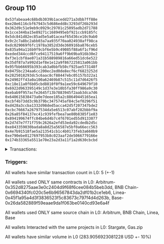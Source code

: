 ## Group 110

```0xa2c4496d87c58f5a3bd3a6d1772b922858f864f6
0x53fabeaa4c68bdb3039b1acedd271a3dbb7ff88e
0xe28e6116cbf67943c5d686edd8c3293df26b293d
0x362d9c51e9eb9c0929c29701c25095adb2d71788
0x1cce344ba15e89271c1689495ebf921ccb9185fc
0x5dc841d82ec85ad5e5a01aceaf65d36ce10c9ab0
0x9c2c7a8bc2abb03a7aa935f70aa024938aff98ca
0xdc029069f6fc1978a3852d3de360916ba876ceb5
0x835a94a116b9f9cbf6e5b9c49085f88a6f1cf96d
0xeded344ccd6fce94117519a6ff9b69ba916b30e2
0xf3e1cbf8ae071a31b588989816a66ed51dc6e522
0x35df87a7a992d1ef8e1e12a9f867225813a061bb
0x95fbb66695b393cab3a0bbfb50cf925ae573148f
0x0475bc234aa6cc200ec2ed0de8ecf6cf6823252d
0x2825018293dc5c6aac8cf88447ebc05157b322a1
0x24902ff43a0a100a62469b87c515c11d7d6426f5
0xc18e11a0f6b05cbd8810f0f9a1ee59c649679f10
0x6922d963395149c1d37e3e10b5fa30ff986a9c30
0xebab9f957acfe2645f13b7883945f2aab3dca7d6
0x640615838473a0e7deee185a2c88649445165ea1
0xcbf4b73dd3c9b379bc3475745af84c5ef0296f51
0xd428a3ccba1332d98ded5acca42d5f207347bde2
0xcbc76667a26797534da5e6513c07abf282bbbf9a
0x26a85f84137ec41c939fefbea7ae80b8385f1e83
0x894199674ffc04be6d4b7c4f6701ed55d9133077
0x2d7d7e7f71f759c2626a2efd53eda92cdedb2d5c
0xe843359030bada8a8d25a56587e5bf0a66ecc563
0x4e7b91518fae5a213541cb1c4b0173feb3a660b9
0xe790ebe0127697953b8c023aaf2de5066779166e
0x174b33365a5511e70e23a2d3a11f1a2d630cbcbd
```
<details>
<summary>Transactions:</summary>

Hashes: 

Wallet: 0xa2c4496d87c58f5a3bd3a6d1772b922858f864f6

       Hash: 0x3ef07671b1817247dc3e848ab0b8466177cbee94c4d3f4fa38e367362d09d943
         - source chain: Arbitrum
         - destination chain: BNB Chain
         - project: Stargate
         - contract: 0x352d8275aae3e0c2404d9f68f6cee084b5beb3dd
         - value USD: 27.954901583
       Hash: 0x2614ca647d6e1473052a2545a3e87314df859c31e509f1f2e8e8546417ada8a4
         - source chain: BNB Chain
         - destination chain: Base
         - project: Stargate
         - contract: 0x6694340fc020c5e6b96567843da2df01b2ce1eb6
         - value USD: 28.397064822
       Hash: 0xc13d93734f59fda7ce3f6a590e12f24779145571162dfed72d09a9fe59e85bcc
         - source chain: Linea
         - destination chain: Base
         - project: Stargate
         - contract: 0x45f1a95a4d3f3836523f5c83673c797f4d4d263b
         - value USD: 183.336491481
       Hash: 0xd05490655acc786b38dab666199d9bc53eb64fe2b3251ec98d064069bf6bacc1
         - source chain: Linea
         - destination chain: Base
         - project: Stargate
         - contract: 0x45f1a95a4d3f3836523f5c83673c797f4d4d263b
         - value USD: 44.217233881
       Hash: 0x8163526a6358299a50322ec370da6f570d399c9d8c4996beb67f36f9f4ddef11
         - source chain: Base
         - destination chain: Metis
         - project: Gas.zip
         - contract: 0x26da582889f59eaae9da1f063be0140cd93e6a4f
         - value USD: 5.4112278e-07
Wallet: 0x53fabeaa4c68bdb3039b1acedd271a3dbb7ff88e

       Hash:0x0ee3090d2208905d22ed028ade6acdb159b93fe9298be7e57ea3a2e8f2faad98
         - source chain: Arbitrum
         - destination chain: BNB Chain
         - project: Stargate
         - contract: 0x352d8275aae3e0c2404d9f68f6cee084b5beb3dd
         - value USD: 32.179434502
       Hash:0xeaed87c1fc1d7a8945b889cc86be1cbcccc90e490397f44f77c49bebb3cf4d82
         - source chain: BNB Chain
         - destination chain: Base
         - project: Stargate
         - contract: 0x6694340fc020c5e6b96567843da2df01b2ce1eb6
         - value USD: 32.965173196
       Hash:0x59c14b2178b0eb0ea526c5657343623d0eb20933711f0231be2353be47e36f0e
         - source chain: Linea
         - destination chain: Base
         - project: Stargate
         - contract: 0x45f1a95a4d3f3836523f5c83673c797f4d4d263b
         - value USD: 170.118118848
       Hash:0xb8d274e247b01692e6810de1b25126085a897f754f04a55c1c54508936739c97
         - source chain: Linea
         - destination chain: Base
         - project: Stargate
         - contract: 0x45f1a95a4d3f3836523f5c83673c797f4d4d263b
         - value USD: 45.156648672
       Hash:0x212124550a8e0c5ad607f4624d64d4ebb9c95658e87ca0492d2a5c58f4c39c15
         - source chain: Base
         - destination chain: Zora
         - project: Gas.zip
         - contract: 0x26da582889f59eaae9da1f063be0140cd93e6a4f
         - value USD: 0.000115675151
Wallet: 0xe28e6116cbf67943c5d686edd8c3293df26b293d

       Hash:0x3e8c08875de1bc7d09253cfa851de61a82464b5d77fd19e2d2664deafca3f7da
         - source chain: Arbitrum
         - destination chain: BNB Chain
         - project: Stargate
         - contract: 0x352d8275aae3e0c2404d9f68f6cee084b5beb3dd
         - value USD: 29.085434741
       Hash:0xbd17f853f40e43074c12f6cd6c0811f39a963a435f5a338dc480327e80c5d2da
         - source chain: BNB Chain
         - destination chain: Base
         - project: Stargate
         - contract: 0x6694340fc020c5e6b96567843da2df01b2ce1eb6
         - value USD: 29.876975834
       Hash:0x317d63314b35b297cecb9750110174134b61f3f8bc5a0dcf6ba80d5ecef2cbce
         - source chain: Linea
         - destination chain: Base
         - project: Stargate
         - contract: 0x45f1a95a4d3f3836523f5c83673c797f4d4d263b
         - value USD: 184.62876051
       Hash:0x1cb04aed3b91527068480ede8c495d6c462725b4b4e47b143597fce382f68f6c
         - source chain: Linea
         - destination chain: Base
         - project: Stargate
         - contract: 0x45f1a95a4d3f3836523f5c83673c797f4d4d263b
         - value USD: 38.208285326
       Hash:0x7a76849faa7cedebbaa2c47f7c8492fba8fef6b2251d13c779690c24a9cf385e
         - source chain: Base
         - destination chain: Metis
         - project: Gas.zip
         - contract: 0x26da582889f59eaae9da1f063be0140cd93e6a4f
         - value USD: 1.736829568e-06
Wallet: 0x362d9c51e9eb9c0929c29701c25095adb2d71788

       Hash:0x366f2b0f2770b778644a696335d7b44328e85156d4e37db7b2d8b86b62a4316b
         - source chain: Arbitrum
         - destination chain: BNB Chain
         - project: Stargate
         - contract: 0x352d8275aae3e0c2404d9f68f6cee084b5beb3dd
         - value USD: 30.278885899
       Hash:0x26e009b2c4c34ee343c93994411d8efa9915dbbc53dbf0787ef9e6031c043c0f
         - source chain: BNB Chain
         - destination chain: Base
         - project: Stargate
         - contract: 0x6694340fc020c5e6b96567843da2df01b2ce1eb6
         - value USD: 31.339981534
       Hash:0xed1cca11657ec609a6dd2ff9d6c619ebf23aa32a05a770dfd1daa66e416e49a7
         - source chain: Linea
         - destination chain: Base
         - project: Stargate
         - contract: 0x45f1a95a4d3f3836523f5c83673c797f4d4d263b
         - value USD: 178.221873898
       Hash:0x45ee887b591630fc1b7449d212fe3f19330e9c98218ede81947bc82d633c7927
         - source chain: Linea
         - destination chain: Base
         - project: Stargate
         - contract: 0x45f1a95a4d3f3836523f5c83673c797f4d4d263b
         - value USD: 43.442672807
       Hash:0x87abe81efd9108a105d38dac048f5836a6e9124726e7191f0d3a153c89d6bef4
         - source chain: Base
         - destination chain: Linea
         - project: Gas.zip
         - contract: 0x26da582889f59eaae9da1f063be0140cd93e6a4f
         - value USD: 7.585818507e-05
Wallet: 0x1cce344ba15e89271c1689495ebf921ccb9185fc

       Hash:0xf9420e43bdb51177ed16170959d75af3753aac49ec98bfdce6f57a47cd6bb9c1
         - source chain: Arbitrum
         - destination chain: BNB Chain
         - project: Stargate
         - contract: 0x352d8275aae3e0c2404d9f68f6cee084b5beb3dd
         - value USD: 29.095028858
       Hash:0x0ba6be27e8582d4682869cc950621258abe542714107c99cbe0ea8960da99344
         - source chain: BNB Chain
         - destination chain: Base
         - project: Stargate
         - contract: 0x6694340fc020c5e6b96567843da2df01b2ce1eb6
         - value USD: 29.960286011
       Hash:0x75c2c37ab26566f7dde0559be60ce62c2dadc5c02296c46d502e33fe1aa11eef
         - source chain: Linea
         - destination chain: Base
         - project: Stargate
         - contract: 0x45f1a95a4d3f3836523f5c83673c797f4d4d263b
         - value USD: 178.780279695
       Hash:0xd4cbde33bd60cff0b530ebb6423f9b4c6d4fa78f5213ae80a32c9522c152c77e
         - source chain: Linea
         - destination chain: Base
         - project: Stargate
         - contract: 0x45f1a95a4d3f3836523f5c83673c797f4d4d263b
         - value USD: 45.751015408
       Hash:0xcf42a7a7e9c56abfc5aa653a578732992a58cc58e13bf05639f5b583c16c518a
         - source chain: Base
         - destination chain: Scroll
         - project: Gas.zip
         - contract: 0x26da582889f59eaae9da1f063be0140cd93e6a4f
         - value USD: 0.0001701024346
Wallet: 0x5dc841d82ec85ad5e5a01aceaf65d36ce10c9ab0

       Hash:0x42204e436bbd082ac356f3c43d56581694da367020e2f07147117796f9bd0533
         - source chain: Arbitrum
         - destination chain: BNB Chain
         - project: Stargate
         - contract: 0x352d8275aae3e0c2404d9f68f6cee084b5beb3dd
         - value USD: 30.831241938
       Hash:0x5ec43098c41f0545645b9fcbc5a36cd0e1e8bc3bb7e1cc683fd9047da50c2fd7
         - source chain: BNB Chain
         - destination chain: Base
         - project: Stargate
         - contract: 0x6694340fc020c5e6b96567843da2df01b2ce1eb6
         - value USD: 31.676190177
       Hash:0x51b19346171161de0caecf7c217290f02aff07636fe5a9b12f1e7d41b4d408bc
         - source chain: Linea
         - destination chain: Base
         - project: Stargate
         - contract: 0x45f1a95a4d3f3836523f5c83673c797f4d4d263b
         - value USD: 176.394873697
       Hash:0x0e246fe993212c787c5903d388a8dd176c4147a30088f46856279f97bf226720
         - source chain: Linea
         - destination chain: Base
         - project: Stargate
         - contract: 0x45f1a95a4d3f3836523f5c83673c797f4d4d263b
         - value USD: 42.529848994
       Hash:0xb83afef05460fc68a06e5a0cd48b06485aa7130d7e99686bb940f501caef3e87
         - source chain: Base
         - destination chain: Arbitrum
         - project: Gas.zip
         - contract: 0x26da582889f59eaae9da1f063be0140cd93e6a4f
         - value USD: 5.428065493e-05
Wallet: 0x9c2c7a8bc2abb03a7aa935f70aa024938aff98ca

       Hash:0xa7071cc8d5af5f5b33ef0b80e85eac1a9d97ff62499ac78ff2a966350d7256a7
         - source chain: Arbitrum
         - destination chain: BNB Chain
         - project: Stargate
         - contract: 0x352d8275aae3e0c2404d9f68f6cee084b5beb3dd
         - value USD: 30.715899439
       Hash:0x7020a49ffbb43d8fe9e1aadaaa6003f5163b3ea973250368b47258cf4a10fb74
         - source chain: BNB Chain
         - destination chain: Base
         - project: Stargate
         - contract: 0x6694340fc020c5e6b96567843da2df01b2ce1eb6
         - value USD: 31.452465879
       Hash:0x4c0ec5f18c785fce5a14269a429bd2ac6020991237df07cd51513a5ea4a31a8d
         - source chain: Linea
         - destination chain: Base
         - project: Stargate
         - contract: 0x45f1a95a4d3f3836523f5c83673c797f4d4d263b
         - value USD: 177.832848398
       Hash:0xc3977ed04cc7553951c4aba7a3d4395162575859f8412d962e7099bde8cf7634
         - source chain: Linea
         - destination chain: Base
         - project: Stargate
         - contract: 0x45f1a95a4d3f3836523f5c83673c797f4d4d263b
         - value USD: 44.119704394
       Hash:0x6a5f87b35084825e656463a4a1127346b73f59730f671f571cbe80e9dabeb7fe
         - source chain: Base
         - destination chain: Linea
         - project: Gas.zip
         - contract: 0x26da582889f59eaae9da1f063be0140cd93e6a4f
         - value USD: 9.957215682e-05
Wallet: 0xdc029069f6fc1978a3852d3de360916ba876ceb5

       Hash:0x3b8e623cf93a95f8c0f7eb346ef1b7d9a656645d3def4c584e336275ad4f7d7f
         - source chain: Arbitrum
         - destination chain: BNB Chain
         - project: Stargate
         - contract: 0x352d8275aae3e0c2404d9f68f6cee084b5beb3dd
         - value USD: 29.524619213
       Hash:0x07fe78d6d0f6163a1df4c4f1f4f6d62e6487f2c3db984ab5694984067e528589
         - source chain: BNB Chain
         - destination chain: Base
         - project: Stargate
         - contract: 0x6694340fc020c5e6b96567843da2df01b2ce1eb6
         - value USD: 30.564977015
       Hash:0x195ad2ad6697658e981b9c957a0c6b96c143e338065a796a3fdb2084317a374d
         - source chain: Linea
         - destination chain: Base
         - project: Stargate
         - contract: 0x45f1a95a4d3f3836523f5c83673c797f4d4d263b
         - value USD: 177.935630059
       Hash:0xa1a7759fb52e2703ee3dafd7cd36dda5837e9c113fa5cbe0939336046511512a
         - source chain: Linea
         - destination chain: Base
         - project: Stargate
         - contract: 0x45f1a95a4d3f3836523f5c83673c797f4d4d263b
         - value USD: 40.725229671
       Hash:0xb40e195bbcdc5a4a8775fe1a958bcb11d66e54a8d4b65b47d16da3c8c8079c22
         - source chain: Base
         - destination chain: Arbitrum
         - project: Gas.zip
         - contract: 0x26da582889f59eaae9da1f063be0140cd93e6a4f
         - value USD: 8.26310607e-05
Wallet: 0x835a94a116b9f9cbf6e5b9c49085f88a6f1cf96d

       Hash:0xa71c9a873ad02450b6b867858802eb05ae932df5a0d57c80859cce2560831a72
         - source chain: Arbitrum
         - destination chain: BNB Chain
         - project: Stargate
         - contract: 0x352d8275aae3e0c2404d9f68f6cee084b5beb3dd
         - value USD: 29.42178008
       Hash:0xe9ec0af70663b148fde6c6fbd4c45f92f08b8bbbc21493cb0f98d2665243ad43
         - source chain: BNB Chain
         - destination chain: Base
         - project: Stargate
         - contract: 0x6694340fc020c5e6b96567843da2df01b2ce1eb6
         - value USD: 30.265798008
       Hash:0x2f4787514159069e8d09f7e7024fef806f4868878a74dff9c204659b29842284
         - source chain: Linea
         - destination chain: Base
         - project: Stargate
         - contract: 0x45f1a95a4d3f3836523f5c83673c797f4d4d263b
         - value USD: 179.971969865
       Hash:0x84b92296fc936711f181e6bf05b27582fe87c8c342d31788c136f77b5b62e451
         - source chain: Linea
         - destination chain: Base
         - project: Stargate
         - contract: 0x45f1a95a4d3f3836523f5c83673c797f4d4d263b
         - value USD: 41.561729046
       Hash:0x3b938226510e10e3df5a79d8bf1538ba0afc428068287af0b4e0f79fdaa295fe
         - source chain: Base
         - destination chain: Zora
         - project: Gas.zip
         - contract: 0x26da582889f59eaae9da1f063be0140cd93e6a4f
         - value USD: 0.00010544968
Wallet: 0xeded344ccd6fce94117519a6ff9b69ba916b30e2

       Hash:0xb72529e2024b277a905fc272f7675460fa5a444c3d9b5c40d7063c4d13b286ac
         - source chain: Arbitrum
         - destination chain: BNB Chain
         - project: Stargate
         - contract: 0x352d8275aae3e0c2404d9f68f6cee084b5beb3dd
         - value USD: 30.493679076
       Hash:0xb06e65c6cd8106d66a02cea2a0fa2eb3f6b3951232573815ba10255eb90f09c2
         - source chain: BNB Chain
         - destination chain: Base
         - project: Stargate
         - contract: 0x6694340fc020c5e6b96567843da2df01b2ce1eb6
         - value USD: 31.534653703
       Hash:0xc8aa2bde0ae21ce205b22f6ada5bbf180b862421de54348c90ca428e80e0589d
         - source chain: Linea
         - destination chain: Base
         - project: Stargate
         - contract: 0x45f1a95a4d3f3836523f5c83673c797f4d4d263b
         - value USD: 185.216378903
       Hash:0xa3baf95a92ad9b249861a29c3d295698f95b8cfd62c3006106eb679a2e268860
         - source chain: Linea
         - destination chain: Base
         - project: Stargate
         - contract: 0x45f1a95a4d3f3836523f5c83673c797f4d4d263b
         - value USD: 43.573269994
       Hash:0x9f4f8005d780dc977d451ce4bc1e9bfa4a2db8490ac9c7d47969078b16a70cd3
         - source chain: Base
         - destination chain: Scroll
         - project: Gas.zip
         - contract: 0x26da582889f59eaae9da1f063be0140cd93e6a4f
         - value USD: 8.993807067e-05
Wallet: 0xf3e1cbf8ae071a31b588989816a66ed51dc6e522

       Hash:0x4e6d6f340ea02d5e23b1da05dbfc2266e7fde3e61b7dec29f3c039d0ee9d31df
         - source chain: Arbitrum
         - destination chain: BNB Chain
         - project: Stargate
         - contract: 0x352d8275aae3e0c2404d9f68f6cee084b5beb3dd
         - value USD: 28.409490666
       Hash:0x9fe8af15db139177dfbc71f32ff6cd48dbb98e69cfaa79be5b402ea557875f7a
         - source chain: BNB Chain
         - destination chain: Base
         - project: Stargate
         - contract: 0x6694340fc020c5e6b96567843da2df01b2ce1eb6
         - value USD: 29.497507599
       Hash:0x37bea60298d514519eea89c479ff6f6093627d1f141643c6b76d1ebd0a6e64a1
         - source chain: Linea
         - destination chain: Base
         - project: Stargate
         - contract: 0x45f1a95a4d3f3836523f5c83673c797f4d4d263b
         - value USD: 175.829149081
       Hash:0x1efff2ed68c1017b992806ba64a1d69bd214d4107e2597d78b69bde8d5fcad0c
         - source chain: Linea
         - destination chain: Base
         - project: Stargate
         - contract: 0x45f1a95a4d3f3836523f5c83673c797f4d4d263b
         - value USD: 43.162768173
       Hash:0xe8068b0f0ee4d3aca824f6e6a6728e9422e75140c5ae9ece90a2efb92b9b16dd
         - source chain: Base
         - destination chain: Arbitrum
         - project: Gas.zip
         - contract: 0x26da582889f59eaae9da1f063be0140cd93e6a4f
         - value USD: 3.180777232e-05
Wallet: 0x35df87a7a992d1ef8e1e12a9f867225813a061bb

       Hash:0x8ccbec4ea13280f0cdc57f8f3e002faacf1480426861f4dc5fcf683bb3d3fbd3
         - source chain: Arbitrum
         - destination chain: BNB Chain
         - project: Stargate
         - contract: 0x352d8275aae3e0c2404d9f68f6cee084b5beb3dd
         - value USD: 29.046139878
       Hash:0xc65a51acf3d91318d26726a97bd94a756fdd0a54853104f9eaf7c5a60d63455a
         - source chain: BNB Chain
         - destination chain: Base
         - project: Stargate
         - contract: 0x6694340fc020c5e6b96567843da2df01b2ce1eb6
         - value USD: 30.030898199
       Hash:0x21e1adb2fda0f4a2bfbdbcf644a726b51fbc43183ad65cbbcf3932b32f0563fa
         - source chain: Linea
         - destination chain: Base
         - project: Stargate
         - contract: 0x45f1a95a4d3f3836523f5c83673c797f4d4d263b
         - value USD: 183.199666552
       Hash:0xfddd636a76a008fd51e92ad93d6f4b119d806dfaee47b6ab08e85c30c529696f
         - source chain: Linea
         - destination chain: Base
         - project: Stargate
         - contract: 0x45f1a95a4d3f3836523f5c83673c797f4d4d263b
         - value USD: 45.217995794
       Hash:0xfffa23a64f4a5ec818d9004a8beb50fe04dd6f4339c9cf7d9c1064e121c8f799
         - source chain: Base
         - destination chain: Kava
         - project: Gas.zip
         - contract: 0x26da582889f59eaae9da1f063be0140cd93e6a4f
         - value USD: 2.187289876e-08
Wallet: 0x95fbb66695b393cab3a0bbfb50cf925ae573148f

       Hash:0x497f51acd79a83fe6f9cd99e3512c83a6818c6f53d854c1f2be5dc95fbfd0492
         - source chain: Arbitrum
         - destination chain: BNB Chain
         - project: Stargate
         - contract: 0x352d8275aae3e0c2404d9f68f6cee084b5beb3dd
         - value USD: 28.538547049
       Hash:0xb710f6da62a74d9acbdf4080cef1175eca7dfe184247c5d9915840256a8b7725
         - source chain: BNB Chain
         - destination chain: Base
         - project: Stargate
         - contract: 0x6694340fc020c5e6b96567843da2df01b2ce1eb6
         - value USD: 29.033576824
       Hash:0x37111e5f49719222510508a193853e75da5b00bd97503cea197570d1e8f022cb
         - source chain: Linea
         - destination chain: Base
         - project: Stargate
         - contract: 0x45f1a95a4d3f3836523f5c83673c797f4d4d263b
         - value USD: 185.955347814
       Hash:0xbb7e26493f0eec47c6ef66094970c070a4eb042a0e935c3fadcf1e578b04f966
         - source chain: Linea
         - destination chain: Base
         - project: Stargate
         - contract: 0x45f1a95a4d3f3836523f5c83673c797f4d4d263b
         - value USD: 46.074495194
       Hash:0xdeab2ddffc13949c1558b21eb075e0f6c75c50c21050dd77a517f8737f3adff6
         - source chain: Base
         - destination chain: Base
         - project: Gas.zip
         - contract: 0x26da582889f59eaae9da1f063be0140cd93e6a4f
         - value USD: 8.198201058e-05
Wallet: 0x0475bc234aa6cc200ec2ed0de8ecf6cf6823252d

       Hash:0xe37b8e73f8e4efd8becf48f7ca45acb67907dcb2f57e5480c61ed01ed5210ad2
         - source chain: Arbitrum
         - destination chain: BNB Chain
         - project: Stargate
         - contract: 0x352d8275aae3e0c2404d9f68f6cee084b5beb3dd
         - value USD: 32.114000421
       Hash:0x16b56957540cb83fa9bc1c84bb0101c033dbb08d9785ee713f581a9207ec6a9d
         - source chain: BNB Chain
         - destination chain: Base
         - project: Stargate
         - contract: 0x6694340fc020c5e6b96567843da2df01b2ce1eb6
         - value USD: 33.207307279
       Hash:0x10f01ce816b0844f1fcafa0593328c5b37ac59ced507db272acdd92c67d4bde7
         - source chain: Linea
         - destination chain: Base
         - project: Stargate
         - contract: 0x45f1a95a4d3f3836523f5c83673c797f4d4d263b
         - value USD: 177.55515023
       Hash:0x4ba3d40b267e0f0d2d439f5c1bbdfe4b746999703b47dcb678561c997f833c72
         - source chain: Linea
         - destination chain: Base
         - project: Stargate
         - contract: 0x45f1a95a4d3f3836523f5c83673c797f4d4d263b
         - value USD: 39.895650667
       Hash:0x63e6ccd8a4e01af439e8a9a184f8ec3521a21f40643edfd11036d198539fce1f
         - source chain: Base
         - destination chain: Kava
         - project: Gas.zip
         - contract: 0x26da582889f59eaae9da1f063be0140cd93e6a4f
         - value USD: 3.552086452e-08
Wallet: 0x2825018293dc5c6aac8cf88447ebc05157b322a1

       Hash:0xfd8eed8eb21143ffde9e69e07fc0a198fb9fe412f772518d8cd842e18c040e2a
         - source chain: Arbitrum
         - destination chain: BNB Chain
         - project: Stargate
         - contract: 0x352d8275aae3e0c2404d9f68f6cee084b5beb3dd
         - value USD: 31.5479365
       Hash:0x03a0173ac54529bb6058b365d2df0fcb355ddd7e431f26c09b9321c758c85363
         - source chain: BNB Chain
         - destination chain: Base
         - project: Stargate
         - contract: 0x6694340fc020c5e6b96567843da2df01b2ce1eb6
         - value USD: 32.777059088
       Hash:0x287b405251b85463da3322e19398aab21b69ba3172d9c9e8c7588db15d00bc9a
         - source chain: Linea
         - destination chain: Base
         - project: Stargate
         - contract: 0x45f1a95a4d3f3836523f5c83673c797f4d4d263b
         - value USD: 183.072034507
       Hash:0x929f859f5c4ace7e2af16db95fdb62a8924d3bc60ec592adac80278af9b3d249
         - source chain: Linea
         - destination chain: Base
         - project: Stargate
         - contract: 0x45f1a95a4d3f3836523f5c83673c797f4d4d263b
         - value USD: 41.063044223
       Hash:0x78c9a3a73b585c0fa2023cb8e61ffa2d25ab202079e364cc5e429e7fc8ffc14b
         - source chain: Base
         - destination chain: Scroll
         - project: Gas.zip
         - contract: 0x26da582889f59eaae9da1f063be0140cd93e6a4f
         - value USD: 0.0001210704798
Wallet: 0x24902ff43a0a100a62469b87c515c11d7d6426f5

       Hash:0x1cc39fd2b201863b27e10f31dbf859830fd901f2c5a2e9a3f8054b3fb0fab0af
         - source chain: Arbitrum
         - destination chain: BNB Chain
         - project: Stargate
         - contract: 0x352d8275aae3e0c2404d9f68f6cee084b5beb3dd
         - value USD: 31.400568259
       Hash:0x3cb04eff2f365c05b6cd8cce70f566ccfd6719e44824fb16087d32ecc8209bd6
         - source chain: BNB Chain
         - destination chain: Base
         - project: Stargate
         - contract: 0x6694340fc020c5e6b96567843da2df01b2ce1eb6
         - value USD: 32.392004097
       Hash:0x829e30f9ee29aa2fdc171bfba125dfa10d424880b2d866c24b6cb95a1ebc9ad0
         - source chain: Linea
         - destination chain: Base
         - project: Stargate
         - contract: 0x45f1a95a4d3f3836523f5c83673c797f4d4d263b
         - value USD: 184.413739106
       Hash:0xfc0be45466ba36f7628ad7892e2f3dc2ade7df564e01c3a76fd099484bf1b098
         - source chain: Linea
         - destination chain: Base
         - project: Stargate
         - contract: 0x45f1a95a4d3f3836523f5c83673c797f4d4d263b
         - value USD: 45.339470319
       Hash:0xe35bfadb58f9b2e532cee6069c09077d6ea459875ccea7d9f29efd9d5fa68d58
         - source chain: Base
         - destination chain: Scroll
         - project: Gas.zip
         - contract: 0x26da582889f59eaae9da1f063be0140cd93e6a4f
         - value USD: 4.358537271e-05
Wallet: 0xc18e11a0f6b05cbd8810f0f9a1ee59c649679f10

       Hash:0xc9c9c71dfb5afe0ef0845c4e9d677a305d208dea32e4b25cfb97625c8235980e
         - source chain: Arbitrum
         - destination chain: BNB Chain
         - project: Stargate
         - contract: 0x352d8275aae3e0c2404d9f68f6cee084b5beb3dd
         - value USD: 30.794130011
       Hash:0x0671fa866181daa22abcc008247edad82e5a0d5a73d22d2316f955591f56eccd
         - source chain: BNB Chain
         - destination chain: Base
         - project: Stargate
         - contract: 0x6694340fc020c5e6b96567843da2df01b2ce1eb6
         - value USD: 32.216207859
       Hash:0xfa0af8d72d5626778dfa40161d28c98bfe8cbb788655b2e230eb0bead283d9f5
         - source chain: Linea
         - destination chain: Base
         - project: Stargate
         - contract: 0x45f1a95a4d3f3836523f5c83673c797f4d4d263b
         - value USD: 182.399503007
       Hash:0x519f1f0acb435fff0ecf629d9e861e432e06962a5df107dcb70e43eabea31274
         - source chain: Linea
         - destination chain: Base
         - project: Stargate
         - contract: 0x45f1a95a4d3f3836523f5c83673c797f4d4d263b
         - value USD: 42.805865462
       Hash:0xfa913dda056294c4f4a319a07548dfa853e17275541bf47b73a5b1acfc9f796a
         - source chain: Base
         - destination chain: Linea
         - project: Gas.zip
         - contract: 0x26da582889f59eaae9da1f063be0140cd93e6a4f
         - value USD: 0.0001708823343
Wallet: 0x6922d963395149c1d37e3e10b5fa30ff986a9c30

       Hash:0xf08cfdbf8efc7ca451aeb5b147ddc73dabddef835b77d661171f8cf2c42e1884
         - source chain: Arbitrum
         - destination chain: BNB Chain
         - project: Stargate
         - contract: 0x352d8275aae3e0c2404d9f68f6cee084b5beb3dd
         - value USD: 29.980867007
       Hash:0x8ac03bba852abe61010c2ca3e56a787535490bad03f651f291420d0c002f150d
         - source chain: BNB Chain
         - destination chain: Base
         - project: Stargate
         - contract: 0x6694340fc020c5e6b96567843da2df01b2ce1eb6
         - value USD: 30.732632695
       Hash:0x158345a8003a04ffe7219493de27d5d8b66366790f5d643ddd0db7b64402fe99
         - source chain: Linea
         - destination chain: Base
         - project: Stargate
         - contract: 0x45f1a95a4d3f3836523f5c83673c797f4d4d263b
         - value USD: 181.052259112
       Hash:0xaab6160fd9cecc8be68d58c2acd089af52d08ab6650ab2ef908ba81646e2ad73
         - source chain: Linea
         - destination chain: Base
         - project: Stargate
         - contract: 0x45f1a95a4d3f3836523f5c83673c797f4d4d263b
         - value USD: 48.376672849
       Hash:0x973d584f19d3c99377b5c8b3a36ec988ebfd84a39e9d326cf2394fb65e60a960
         - source chain: Base
         - destination chain: Scroll
         - project: Gas.zip
         - contract: 0x26da582889f59eaae9da1f063be0140cd93e6a4f
         - value USD: 4.808227624e-05
Wallet: 0xebab9f957acfe2645f13b7883945f2aab3dca7d6

       Hash:0xcdfc3ccbe191fcf78364e69d63246c3f816568f26fb79187675f5c18404cb53d
         - source chain: Arbitrum
         - destination chain: BNB Chain
         - project: Stargate
         - contract: 0x352d8275aae3e0c2404d9f68f6cee084b5beb3dd
         - value USD: 28.256158865
       Hash:0x899c1e881acabde9cf4522d076d8bd9745e39f3537c4360e0737a7a12ab89b39
         - source chain: BNB Chain
         - destination chain: Base
         - project: Stargate
         - contract: 0x6694340fc020c5e6b96567843da2df01b2ce1eb6
         - value USD: 29.043216853
       Hash:0x6483bf20ae2bc184c4c722bb33a05bdd6444900e427b601731a9f8136fb26b7e
         - source chain: Linea
         - destination chain: Base
         - project: Stargate
         - contract: 0x45f1a95a4d3f3836523f5c83673c797f4d4d263b
         - value USD: 176.87940321
       Hash:0xf81b99f4a55a4ff96b2122c097e48106414453911cfd6ef9a13054a331d8b553
         - source chain: Linea
         - destination chain: Base
         - project: Stargate
         - contract: 0x45f1a95a4d3f3836523f5c83673c797f4d4d263b
         - value USD: 42.237824686
       Hash:0x04ddf573ba2e2d17b8fc76b62ef78c534d47438a037252cec7e33cab0eb166cc
         - source chain: Base
         - destination chain: Scroll
         - project: Gas.zip
         - contract: 0x26da582889f59eaae9da1f063be0140cd93e6a4f
         - value USD: 0.000130083057
Wallet: 0x640615838473a0e7deee185a2c88649445165ea1

       Hash:0xa34eed1c71cc804e6552bf9047cde550015968a75b6fb59c4810459766b6d0d2
         - source chain: Arbitrum
         - destination chain: BNB Chain
         - project: Stargate
         - contract: 0x352d8275aae3e0c2404d9f68f6cee084b5beb3dd
         - value USD: 30.243429683
       Hash:0x39dd01507fd8f1f5dc59366967d496837d64606b5e50e8f4b3d7343df266908b
         - source chain: BNB Chain
         - destination chain: Base
         - project: Stargate
         - contract: 0x6694340fc020c5e6b96567843da2df01b2ce1eb6
         - value USD: 31.544455783
       Hash:0xee09227e72297c39862eb262e5a666a71a29eee0a55bac39725287eb76a2e8ef
         - source chain: Linea
         - destination chain: Base
         - project: Stargate
         - contract: 0x45f1a95a4d3f3836523f5c83673c797f4d4d263b
         - value USD: 184.625210411
       Hash:0xc54b75faf8fb9a7c329e75872ca80a082da5c16f5e28e397b8e3d5381e746a36
         - source chain: Linea
         - destination chain: Base
         - project: Stargate
         - contract: 0x45f1a95a4d3f3836523f5c83673c797f4d4d263b
         - value USD: 45.481940065
       Hash:0x8c7083c12c0a6cdd65d043566ca1d48616cfd56b1bd53e5593715f0dd1993f3d
         - source chain: Base
         - destination chain: Metis
         - project: Gas.zip
         - contract: 0x26da582889f59eaae9da1f063be0140cd93e6a4f
         - value USD: 2.385318306e-06
Wallet: 0xcbf4b73dd3c9b379bc3475745af84c5ef0296f51

       Hash:0xddb148dd9ee3da2bcd85a1c13a54d4a756c7011f364d823e08186fc30a40e031
         - source chain: Arbitrum
         - destination chain: BNB Chain
         - project: Stargate
         - contract: 0x352d8275aae3e0c2404d9f68f6cee084b5beb3dd
         - value USD: 28.425132378
       Hash:0xed70d24b77fafe2e5448edad5e03423b0c003cddf59312a687d727f217822e1b
         - source chain: BNB Chain
         - destination chain: Base
         - project: Stargate
         - contract: 0x6694340fc020c5e6b96567843da2df01b2ce1eb6
         - value USD: 29.678671524
       Hash:0x3c17eb9fa4223c6f1bcbcd6bfcec6855bf9f70dcd33eceed7748cd06cd4017fd
         - source chain: Linea
         - destination chain: Base
         - project: Stargate
         - contract: 0x45f1a95a4d3f3836523f5c83673c797f4d4d263b
         - value USD: 191.39985266
       Hash:0x13b2263b93df8574df2d4c5118f68a23cfa3c008da12630bdebda2b63fb87158
         - source chain: Linea
         - destination chain: Base
         - project: Stargate
         - contract: 0x45f1a95a4d3f3836523f5c83673c797f4d4d263b
         - value USD: 46.998464816
       Hash:0xf8218b781745f8aed923867f7fdf0720efe8df6e19c0eef407b9c692a6719869
         - source chain: Base
         - destination chain: Linea
         - project: Gas.zip
         - contract: 0x26da582889f59eaae9da1f063be0140cd93e6a4f
         - value USD: 0.0001413439571
Wallet: 0xd428a3ccba1332d98ded5acca42d5f207347bde2

       Hash:0x4b657cf1fd75e3f43f7053d869d87fb153b7b6c410474492a01b4d0518cc3bcb
         - source chain: Arbitrum
         - destination chain: BNB Chain
         - project: Stargate
         - contract: 0x352d8275aae3e0c2404d9f68f6cee084b5beb3dd
         - value USD: 28.203455248
       Hash:0xb0c951b00134ab8fb6b8fcc339c1fe4069ccba4041a889548aaa2de71950f8dd
         - source chain: BNB Chain
         - destination chain: Base
         - project: Stargate
         - contract: 0x6694340fc020c5e6b96567843da2df01b2ce1eb6
         - value USD: 29.319256589
       Hash:0x059153df3aef4055946bc9c93f5415e2745d12973038a2354a63be099d1c49cb
         - source chain: Linea
         - destination chain: Base
         - project: Stargate
         - contract: 0x45f1a95a4d3f3836523f5c83673c797f4d4d263b
         - value USD: 188.257243631
       Hash:0x43999c36a2e4937fc7355dd8f69a2858ea141978034e1375a4776ee89021aea3
         - source chain: Linea
         - destination chain: Base
         - project: Stargate
         - contract: 0x45f1a95a4d3f3836523f5c83673c797f4d4d263b
         - value USD: 45.44201812
       Hash:0xd9e76bf2b01d0e8cf066c5c0947c902d132a58f5ff17fd9524c5422b42d8f4bd
         - source chain: Base
         - destination chain: Base
         - project: Gas.zip
         - contract: 0x26da582889f59eaae9da1f063be0140cd93e6a4f
         - value USD: 8.846956729e-05
Wallet: 0xcbc76667a26797534da5e6513c07abf282bbbf9a

       Hash:0x26198823cc62a92a6949d76775598d6729934b2fc28f534139c105e3af6d406c
         - source chain: Arbitrum
         - destination chain: BNB Chain
         - project: Stargate
         - contract: 0x352d8275aae3e0c2404d9f68f6cee084b5beb3dd
         - value USD: 31.591308113
       Hash:0x06b11ac329a353467c5c6a3b7e2ebf42ff5b2d3b29246977498a20d7775bdf9c
         - source chain: BNB Chain
         - destination chain: Base
         - project: Stargate
         - contract: 0x6694340fc020c5e6b96567843da2df01b2ce1eb6
         - value USD: 32.987454197
       Hash:0x6c0b3d790981a4ad20a6a28c1bf1d30633f1b18a9298ed0a0481b3bd49d92c5e
         - source chain: Linea
         - destination chain: Base
         - project: Stargate
         - contract: 0x45f1a95a4d3f3836523f5c83673c797f4d4d263b
         - value USD: 184.468224784
       Hash:0x98cd72d722f0e83d8840166fe90b91485d93f66ae452325a0074e371b875f121
         - source chain: Linea
         - destination chain: Base
         - project: Stargate
         - contract: 0x45f1a95a4d3f3836523f5c83673c797f4d4d263b
         - value USD: 43.542094236
       Hash:0xe748bdf14a9c61e2e46e8259678ae032e2c727329ae83a705443c3857e0fdc1a
         - source chain: Base
         - destination chain: Metis
         - project: Gas.zip
         - contract: 0x26da582889f59eaae9da1f063be0140cd93e6a4f
         - value USD: 8.344302321e-07
Wallet: 0x26a85f84137ec41c939fefbea7ae80b8385f1e83

       Hash:0x0002101e460901ebed56f7c993ffc091f60c19d2f8d8e9e5268455ebefab30a1
         - source chain: Arbitrum
         - destination chain: BNB Chain
         - project: Stargate
         - contract: 0x352d8275aae3e0c2404d9f68f6cee084b5beb3dd
         - value USD: 28.685969314
       Hash:0xa8cf675d2055f65f5b994e2996fdeaa34dc846624f2ce5e1bcb32530f233660d
         - source chain: BNB Chain
         - destination chain: Base
         - project: Stargate
         - contract: 0x6694340fc020c5e6b96567843da2df01b2ce1eb6
         - value USD: 29.719028204
       Hash:0xe30c4565581af90d9fa617d1145cdd590a7148b298534cfc4c55576565ada487
         - source chain: Linea
         - destination chain: Base
         - project: Stargate
         - contract: 0x45f1a95a4d3f3836523f5c83673c797f4d4d263b
         - value USD: 184.455288834
       Hash:0x39aaba31dd05ea18a95bd878790bba1ed01b058c9296d878272c81b66532dd13
         - source chain: Linea
         - destination chain: Base
         - project: Stargate
         - contract: 0x45f1a95a4d3f3836523f5c83673c797f4d4d263b
         - value USD: 47.591143344
       Hash:0x534744f66087e766a0d753682311f657fc2226f9d7f901b6a8ce157c9361e951
         - source chain: Base
         - destination chain: Scroll
         - project: Gas.zip
         - contract: 0x26da582889f59eaae9da1f063be0140cd93e6a4f
         - value USD: 0.0001363741644
Wallet: 0x894199674ffc04be6d4b7c4f6701ed55d9133077

       Hash:0x329ab9163badc5f55d5ceb0d6a3d172851bf0b987801e08a056688c5c2b0d9f6
         - source chain: Arbitrum
         - destination chain: BNB Chain
         - project: Stargate
         - contract: 0x352d8275aae3e0c2404d9f68f6cee084b5beb3dd
         - value USD: 31.193398354
       Hash:0x0deaa365098388c9ac546ce5129d905eef1e0f7aa9074bfa14f31c8d44af6332
         - source chain: BNB Chain
         - destination chain: Base
         - project: Stargate
         - contract: 0x6694340fc020c5e6b96567843da2df01b2ce1eb6
         - value USD: 32.763175725
       Hash:0xce18e374a1f3b8c9d93ab9bf76b14c076980828cf9404a815100b5e03a264020
         - source chain: Linea
         - destination chain: Base
         - project: Stargate
         - contract: 0x45f1a95a4d3f3836523f5c83673c797f4d4d263b
         - value USD: 189.78128345
       Hash:0x28515348fc868cb920fd3397b9bb53d14f1f66b9e3104720139bc5b9d4dcbccf
         - source chain: Linea
         - destination chain: Base
         - project: Stargate
         - contract: 0x45f1a95a4d3f3836523f5c83673c797f4d4d263b
         - value USD: 49.408427766
       Hash:0x4fe4f1e35fea116d59a01f066567b2358a2627cfdf38bb4153b9a7bf690da3ae
         - source chain: Base
         - destination chain: Metis
         - project: Gas.zip
         - contract: 0x26da582889f59eaae9da1f063be0140cd93e6a4f
         - value USD: 1.159418849e-06
Wallet: 0x2d7d7e7f71f759c2626a2efd53eda92cdedb2d5c

       Hash:0x5024129e2fcb54c408259b832785de757d95921a364440b1cfdc0002467d85d9
         - source chain: Arbitrum
         - destination chain: BNB Chain
         - project: Stargate
         - contract: 0x352d8275aae3e0c2404d9f68f6cee084b5beb3dd
         - value USD: 29.849039435
       Hash:0xe019848c281c80f050653eb5245f9a466ea2daba48c6ef51ebf7ba9df40a27f4
         - source chain: BNB Chain
         - destination chain: Base
         - project: Stargate
         - contract: 0x6694340fc020c5e6b96567843da2df01b2ce1eb6
         - value USD: 30.881607506
       Hash:0x056f075807d6feb8d33f1605f351007969f42c707b943a7297f64bd40ce802ee
         - source chain: Linea
         - destination chain: Base
         - project: Stargate
         - contract: 0x45f1a95a4d3f3836523f5c83673c797f4d4d263b
         - value USD: 182.103256853
       Hash:0x842412dd8c3a4359918a911f9d20bf19bcfa0eedb003fc1e868be3f7e44e6b91
         - source chain: Linea
         - destination chain: Base
         - project: Stargate
         - contract: 0x45f1a95a4d3f3836523f5c83673c797f4d4d263b
         - value USD: 49.549165778
       Hash:0xe98773b0577fb1c87b99dc060b58903b8ea58b501fefca34078f835bfc47c476
         - source chain: Base
         - destination chain: Zora
         - project: Gas.zip
         - contract: 0x26da582889f59eaae9da1f063be0140cd93e6a4f
         - value USD: 0.0001135297612
Wallet: 0xe843359030bada8a8d25a56587e5bf0a66ecc563

       Hash:0x881243e6caa72afcb99e262ae18a87b36b4cf7733899e61f5f982925320f736b
         - source chain: Arbitrum
         - destination chain: BNB Chain
         - project: Stargate
         - contract: 0x352d8275aae3e0c2404d9f68f6cee084b5beb3dd
         - value USD: 29.440336043
       Hash:0x99d3fd8267c9388fba17d1ba3ef9519de5700be29094bc5283b762efb3aaacf3
         - source chain: BNB Chain
         - destination chain: Base
         - project: Stargate
         - contract: 0x6694340fc020c5e6b96567843da2df01b2ce1eb6
         - value USD: 30.662290593
       Hash:0x6981a7e9857f68694f7969a39f3a7a9e5578cf37c7e8e928bad207228b654449
         - source chain: Linea
         - destination chain: Base
         - project: Stargate
         - contract: 0x45f1a95a4d3f3836523f5c83673c797f4d4d263b
         - value USD: 163.335213845
       Hash:0xafc0659b93a0f3c0363161cec268664483f9a4441c352b6203bc762615c3c528
         - source chain: Linea
         - destination chain: Base
         - project: Stargate
         - contract: 0x45f1a95a4d3f3836523f5c83673c797f4d4d263b
         - value USD: 47.453978101
       Hash:0xe4f4e26ebeb797366fe8f9fb4be626e170cc4ca18bdd6d9fbe57137ff70def26
         - source chain: Base
         - destination chain: Linea
         - project: Gas.zip
         - contract: 0x26da582889f59eaae9da1f063be0140cd93e6a4f
         - value USD: 3.461273207e-05
Wallet: 0x4e7b91518fae5a213541cb1c4b0173feb3a660b9

       Hash:0x3cfd293babd50d401f777379501f15c7247c7b78d6c1fa7940e26212a3ba2b3a
         - source chain: Arbitrum
         - destination chain: BNB Chain
         - project: Stargate
         - contract: 0x352d8275aae3e0c2404d9f68f6cee084b5beb3dd
         - value USD: 32.240824847
       Hash:0xd131408dc41774b798653413217fc7a6b5a340124e8f355c02a9e60c42194a25
         - source chain: BNB Chain
         - destination chain: Base
         - project: Stargate
         - contract: 0x6694340fc020c5e6b96567843da2df01b2ce1eb6
         - value USD: 33.63262492
       Hash:0x301073ab5b34b15ed68188e475c74109417f1b3db57d3198a1b8aa082f7fca2a
         - source chain: Linea
         - destination chain: Base
         - project: Stargate
         - contract: 0x45f1a95a4d3f3836523f5c83673c797f4d4d263b
         - value USD: 187.655885313
       Hash:0x5993fc6602c2488bfa7180a3a91bc628cb32cebc121b1c51d08380d3828f8c29
         - source chain: Linea
         - destination chain: Base
         - project: Stargate
         - contract: 0x45f1a95a4d3f3836523f5c83673c797f4d4d263b
         - value USD: 49.03592217
       Hash:0xd1c1ee8e4cd18f89744715964657b407b5161d363e9e8ecc66a174fff50cc4f4
         - source chain: Base
         - destination chain: Base
         - project: Gas.zip
         - contract: 0x26da582889f59eaae9da1f063be0140cd93e6a4f
         - value USD: 6.013165902e-05
Wallet: 0xe790ebe0127697953b8c023aaf2de5066779166e

       Hash:0x0b77f797e5f557e065396ca267ca0f5bdb4266dfc2bcce2f593cd802140caa92
         - source chain: Arbitrum
         - destination chain: BNB Chain
         - project: Stargate
         - contract: 0x352d8275aae3e0c2404d9f68f6cee084b5beb3dd
         - value USD: 30.331553501
       Hash:0x49cf3bfdb5a466b5b92502c0edc9382e71c2bdc81688158e81e654ab2f2c6a38
         - source chain: BNB Chain
         - destination chain: Base
         - project: Stargate
         - contract: 0x6694340fc020c5e6b96567843da2df01b2ce1eb6
         - value USD: 31.886496258
       Hash:0x371d454f1385855cfb84422148d4dd7aa98dac4a838ad972330847028326e5aa
         - source chain: Linea
         - destination chain: Base
         - project: Stargate
         - contract: 0x45f1a95a4d3f3836523f5c83673c797f4d4d263b
         - value USD: 186.032545489
       Hash:0xc9d4a2aec89e0bb3a1fda4c07d8b67f588855ec90efc6f1ed1267bb17695a133
         - source chain: Linea
         - destination chain: Base
         - project: Stargate
         - contract: 0x45f1a95a4d3f3836523f5c83673c797f4d4d263b
         - value USD: 42.836159802
       Hash:0x1be43f0658d1f81cfb9a1970408fe3092b4773178138cb3e5efb01e254a052c2
         - source chain: Base
         - destination chain: Arbitrum
         - project: Gas.zip
         - contract: 0x26da582889f59eaae9da1f063be0140cd93e6a4f
         - value USD: 0.0001159526524
Wallet: 0x174b33365a5511e70e23a2d3a11f1a2d630cbcbd

       Hash:0xbad4dfd4587d4dfba5c21b7e277e45c48b6dee75122f8e2075fd3c6e9f925642
         - source chain: Arbitrum
         - destination chain: BNB Chain
         - project: Stargate
         - contract: 0x352d8275aae3e0c2404d9f68f6cee084b5beb3dd
         - value USD: 30.241456837
       Hash:0xb9fb80f33e765275087fece38b09045f1c13eb364e16a0cfec9e853b32bec208
         - source chain: BNB Chain
         - destination chain: Base
         - project: Stargate
         - contract: 0x6694340fc020c5e6b96567843da2df01b2ce1eb6
         - value USD: 31.817652626
       Hash:0xbd7e85664a846022bb2efa1faf5d9b8b7958bb69799e3213f82df51c1338ab39
         - source chain: Linea
         - destination chain: Base
         - project: Stargate
         - contract: 0x45f1a95a4d3f3836523f5c83673c797f4d4d263b
         - value USD: 187.091789396
       Hash:0x125861e355e3f1530db1f68e2b8e6a9887c7f8ceadbcda7ae0de24f32138a921
         - source chain: Linea
         - destination chain: Base
         - project: Stargate
         - contract: 0x45f1a95a4d3f3836523f5c83673c797f4d4d263b
         - value USD: 48.184860919
       Hash:0xaea2daa0fcc04f5395270070896e1d988d542602dfce594954ff71364084f7f5
         - source chain: Base
         - destination chain: Linea
         - project: Gas.zip
         - contract: 0x26da582889f59eaae9da1f063be0140cd93e6a4f
         - value USD: 0.0001107607426

</details>


### Triggers: 
All wallets have similar transaction count in L0: 5 (+-1)

All wallets used ONLY same contracts in L0: Arbitrum-0x352d8275aae3e0c2404d9f68f6cee084b5beb3dd, BNB Chain-0x6694340fc020c5e6b96567843da2df01b2ce1eb6, Linea-0x45f1a95a4d3f3836523f5c83673c797f4d4d263b, Base-0x26da582889f59eaae9da1f063be0140cd93e6a4f

All wallets used ONLY same source chain in L0: Arbitrum, BNB Chain, Linea, Base

All wallets Interacted with the same projects in L0: Stargate, Gas.zip

All wallets have similar volume in L0 (283.9056923081228 USD +- 10%)

